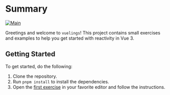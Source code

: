 # Summary

[![Main](https://github.com/worksafetec/vuelings/actions/workflows/main.yml/badge.svg)](https://github.com/worksafetec/vuelings/actions/workflows/main.yml)

Greetings and welcome to `vuelings`!
This project contains small exercises and examples to help you get started with reactivity in Vue 3.

## Getting Started

To get started, do the following:

1. Clone the repository.
2. Run `pnpm install` to install the dependencies.
3. Open the [first exercise](./exercises/00_intro.spec.ts) in your favorite editor and follow the instructions.